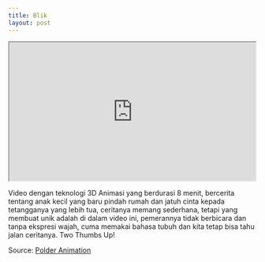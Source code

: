 ```yaml
---
title: Blik
layout: post
---
```


<section class="vid"><iframe src="http://player.vimeo.com/video/25475500?title=0&amp;byline=0&amp;portrait=0" width="500" height="281"></iframe></section>
<p>Video dengan teknologi 3D Animasi yang berdurasi 8 menit, bercerita tentang anak kecil yang baru pindah rumah dan jatuh cinta kepada tetangganya yang lebih tua, ceritanya memang sederhana, tetapi yang membuat unik adalah di dalam video ini, pemerannya tidak berbicara dan tanpa ekspresi wajah, cuma memakai bahasa tubuh dan kita tetap bisa tahu jalan ceritanya. Two Thumbs Up!</p>

<p>Source: <a href="http://www.polderanimation.com/">Polder Animation</p>